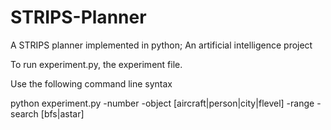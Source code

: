 STRIPS-Planner
==============

A STRIPS planner implemented in python; An artificial intelligence project

To run experiment.py, the experiment file.

Use the following command line syntax

python experiment.py -number <Number of problem instances to create> -object [aircraft|person|city|flevel] -range <The maximum number of cities to create>
-search [bfs|astar]